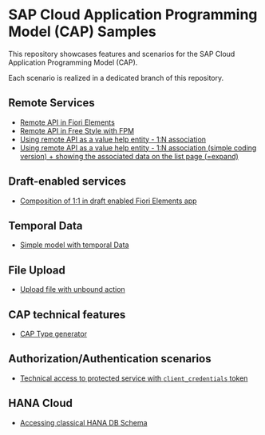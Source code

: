 # SAP Cloud Application Programming Model (CAP) Samples

This repository showcases features and scenarios for the SAP Cloud Application Programming Model (CAP).

Each scenario is realized in a dedicated branch of this repository.

## Remote Services

- [Remote API in Fiori Elements](https://github.com/stockbal/cap-samples/tree/remote-srv-fe-usage)
- [Remote API in Free Style with FPM](https://github.com/stockbal/cap-samples/tree/remote-srv-fpm)
- [Using remote API as a value help entity - 1:N association](https://github.com/stockbal/cap-samples/tree/remote-srv-vh-complex)
- [Using remote API as a value help entity - 1:N association (simple coding version) + showing the associated data on the list page (=expand)](https://github.com/stefannothaft/cap-samples/tree/remote-srv-vh-simple-with-expand-on-list-page)

## Draft-enabled services

- [Composition of 1:1 in draft enabled Fiori Elements app](https://github.com/stockbal/cap-samples/tree/draft-composition-of-one)

## Temporal Data

- [Simple model with temporal Data](https://github.com/stockbal/cap-samples/tree/temporal-aspect)

## File Upload

- [Upload file with unbound action](https://github.com/stockbal/cap-samples/tree/action-file-upload)

## CAP technical features

- [CAP Type generator](https://github.com/stockbal/cap-samples/tree/typer-playground)

## Authorization/Authentication scenarios

- [Technical access to protected service with `client_credentials` token](https://github.com/stockbal/cap-samples/tree/ext-technical-access)

## HANA Cloud

- [Accessing classical HANA DB Schema](https://github.com/stockbal/cap-samples/tree/classic-schema-sharing)
